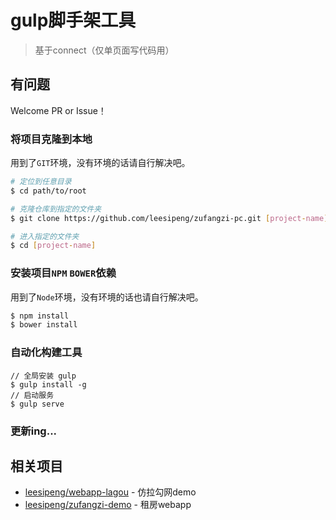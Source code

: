 # gulp脚手架工具

> 基于connect（仅单页面写代码用）


## 有问题

Welcome PR or Issue！

### 将项目克隆到本地

用到了`GIT`环境，没有环境的话请自行解决吧。

```bash
# 定位到任意目录
$ cd path/to/root

# 克隆仓库到指定的文件夹
$ git clone https://github.com/leesipeng/zufangzi-pc.git [project-name] --depth 1

# 进入指定的文件夹
$ cd [project-name]
```

### 安装项目`NPM` `BOWER`依赖

用到了`Node`环境，没有环境的话也请自行解决吧。

```bash
$ npm install
$ bower install
```

### 自动化构建工具

```` 
// 全局安装 gulp 
$ gulp install -g
// 启动服务
$ gulp serve
````

### 更新ing...

## 相关项目

- [leesipeng/webapp-lagou](https://github.com/leesipeng/webapp-lagou) - 仿拉勾网demo
- [leesipeng/zufangzi-demo](https://github.com/leesipeng/zufangzi-demo) - 租房webapp
